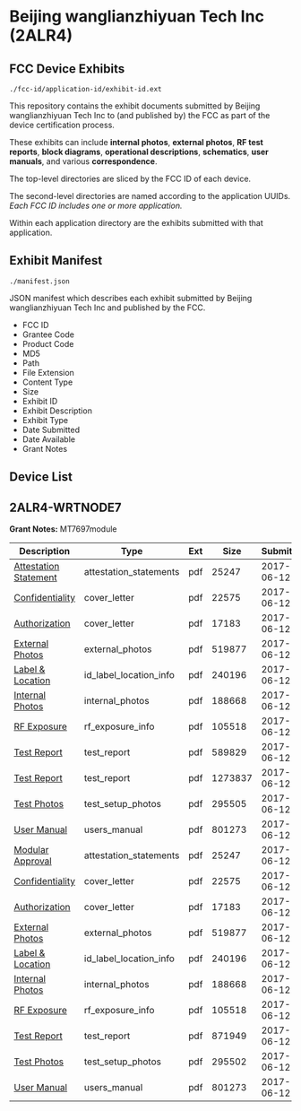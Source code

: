 # Beijing wanglianzhiyuan Tech Inc (2ALR4)
## FCC Device Exhibits

```
./fcc-id/application-id/exhibit-id.ext
```

This repository contains the exhibit documents submitted by Beijing wanglianzhiyuan Tech Inc to (and published by) the FCC as part of the device certification process.

These exhibits can include **internal photos**, **external photos**, **RF test reports**, **block diagrams**, **operational descriptions**, **schematics**, **user manuals**, and various **correspondence**.

The top-level directories are sliced by the FCC ID of each device.

The second-level directories are named according to the application UUIDs. *Each FCC ID includes one or more application.*

Within each application directory are the exhibits submitted with that application. 

## Exhibit Manifest

```
./manifest.json
```

JSON manifest which describes each exhibit submitted by Beijing wanglianzhiyuan Tech Inc and published by the FCC.

- FCC ID
- Grantee Code
- Product Code
- MD5
- Path
- File Extension
- Content Type
- Size
- Exhibit ID
- Exhibit Description
- Exhibit Type
- Date Submitted
- Date Available
- Grant Notes

## Device List
## 2ALR4-WRTNODE7
**Grant Notes:** MT7697module

| Description | Type | Ext | Size | Submitted | Available |
| ----------- | ---- | --- | ---- | --------- | --------- |
| [Attestation Statement](2ALR4-WRTNODE7/86688c2cef6ea1dc61634bbd72cb304d/3422456.pdf) | attestation_statements | pdf | 25247 | 2017-06-12 | 2017-06-12 |
| [Confidentiality](2ALR4-WRTNODE7/86688c2cef6ea1dc61634bbd72cb304d/3422463.pdf) | cover_letter | pdf | 22575 | 2017-06-12 | 2017-06-12 |
| [Authorization](2ALR4-WRTNODE7/86688c2cef6ea1dc61634bbd72cb304d/3422466.pdf) | cover_letter | pdf | 17183 | 2017-06-12 | 2017-06-12 |
| [External Photos](2ALR4-WRTNODE7/86688c2cef6ea1dc61634bbd72cb304d/3422460.pdf) | external_photos | pdf | 519877 | 2017-06-12 | 2017-06-12 |
| [Label & Location](2ALR4-WRTNODE7/86688c2cef6ea1dc61634bbd72cb304d/3422464.pdf) | id_label_location_info | pdf | 240196 | 2017-06-12 | 2017-06-12 |
| [Internal Photos](2ALR4-WRTNODE7/86688c2cef6ea1dc61634bbd72cb304d/3422461.pdf) | internal_photos | pdf | 188668 | 2017-06-12 | 2017-06-12 |
| [RF Exposure](2ALR4-WRTNODE7/86688c2cef6ea1dc61634bbd72cb304d/3422465.pdf) | rf_exposure_info | pdf | 105518 | 2017-06-12 | 2017-06-12 |
| [Test Report](2ALR4-WRTNODE7/86688c2cef6ea1dc61634bbd72cb304d/3422494.pdf) | test_report | pdf | 589829 | 2017-06-12 | 2017-06-12 |
| [Test Report](2ALR4-WRTNODE7/86688c2cef6ea1dc61634bbd72cb304d/3422495.pdf) | test_report | pdf | 1273837 | 2017-06-12 | 2017-06-12 |
| [Test Photos](2ALR4-WRTNODE7/86688c2cef6ea1dc61634bbd72cb304d/3422486.pdf) | test_setup_photos | pdf | 295505 | 2017-06-12 | 2017-06-12 |
| [User Manual](2ALR4-WRTNODE7/86688c2cef6ea1dc61634bbd72cb304d/3422462.pdf) | users_manual | pdf | 801273 | 2017-06-12 | 2017-06-12 |
| [Modular Approval](2ALR4-WRTNODE7/87c74b6d097d76dd830bc2c8c0c35c52/3422456.pdf) | attestation_statements | pdf | 25247 | 2017-06-12 | 2017-06-12 |
| [Confidentiality](2ALR4-WRTNODE7/87c74b6d097d76dd830bc2c8c0c35c52/3422463.pdf) | cover_letter | pdf | 22575 | 2017-06-12 | 2017-06-12 |
| [Authorization](2ALR4-WRTNODE7/87c74b6d097d76dd830bc2c8c0c35c52/3422466.pdf) | cover_letter | pdf | 17183 | 2017-06-12 | 2017-06-12 |
| [External Photos](2ALR4-WRTNODE7/87c74b6d097d76dd830bc2c8c0c35c52/3422460.pdf) | external_photos | pdf | 519877 | 2017-06-12 | 2017-06-12 |
| [Label & Location](2ALR4-WRTNODE7/87c74b6d097d76dd830bc2c8c0c35c52/3422464.pdf) | id_label_location_info | pdf | 240196 | 2017-06-12 | 2017-06-12 |
| [Internal Photos](2ALR4-WRTNODE7/87c74b6d097d76dd830bc2c8c0c35c52/3422461.pdf) | internal_photos | pdf | 188668 | 2017-06-12 | 2017-06-12 |
| [RF Exposure](2ALR4-WRTNODE7/87c74b6d097d76dd830bc2c8c0c35c52/3422465.pdf) | rf_exposure_info | pdf | 105518 | 2017-06-12 | 2017-06-12 |
| [Test Report](2ALR4-WRTNODE7/87c74b6d097d76dd830bc2c8c0c35c52/3422467.pdf) | test_report | pdf | 871949 | 2017-06-12 | 2017-06-12 |
| [Test Photos](2ALR4-WRTNODE7/87c74b6d097d76dd830bc2c8c0c35c52/3422459.pdf) | test_setup_photos | pdf | 295502 | 2017-06-12 | 2017-06-12 |
| [User Manual](2ALR4-WRTNODE7/87c74b6d097d76dd830bc2c8c0c35c52/3422462.pdf) | users_manual | pdf | 801273 | 2017-06-12 | 2017-06-12 |

